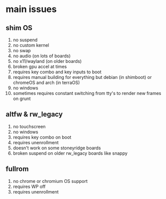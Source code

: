# main issues
## shim OS
1. no suspend
2. no custom kernel
3. no swap
4. no audio (on lots of boards)
5. no x11/wayland (on older boards)
6. broken gpu accel at times
7. requires key combo and key inputs to boot
8. requires manual building for everything but debian (in shimboot) or chromeOS and arch (in terraOS)
9. no windows
10. sometimes requires constant switching from tty's to render new frames on grunt
## altfw & rw_legacy
1. no touchscreen
2. no windows
3. requires key combo on boot
4. requires unenrollment
5. doesn't work on some stoneyridge boards
6. broken suspend on older rw_legacy boards like snappy
## fullrom
1. no chrome or chromium OS support
2. requires WP off
3. requires unenrollment
